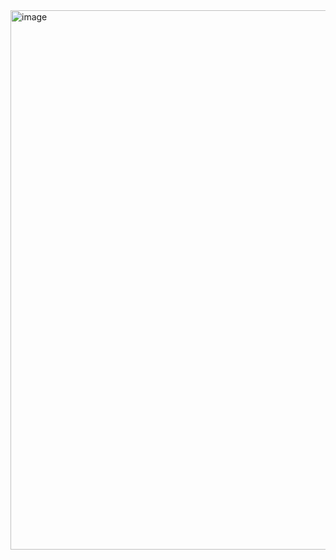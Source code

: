 <img width="1269" height="863" alt="image" src="https://github.com/user-attachments/assets/da9debc9-6634-4565-9543-87743a3f4183" />
